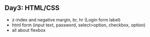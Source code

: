 ## Day3: HTML/CSS
* z-index and negative margin, br, hr (Login form label)
* html form (input text, password, select>option, checkbox, option)
* all about flexbox